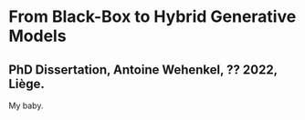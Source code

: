 # From Black-Box to Hybrid Generative Models
PhD Dissertation, Antoine Wehenkel, ?? 2022, Liège. 
---
My baby.
